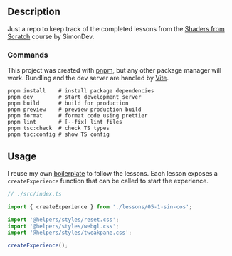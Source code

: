 ## Description

Just a repo to keep track of the completed lessons from the [Shaders from Scratch](https://courses.simondev.io/p/glsl-shaders-from-scratch) course by SimonDev.

### Commands

This project was created with [pnpm](https://pnpm.io), but any other package manager will work. Bundling and the dev server are handled by [Vite](https://vitejs.dev).

```shell
pnpm install    # install package dependencies
pnpm dev        # start development server
pnpm build      # build for production
pnpm preview    # preview production build
pnpm format     # format code using prettier
pnpm lint       # [--fix] lint files
pnpm tsc:check  # check TS types
pnpm tsc:config # show TS config
```

## Usage

I reuse my own [boilerplate](https://github.com/davelsan/template-three-vanilla) to follow the lessons. Each lesson exposes a `createExperience` function that can be called to start the experience.

```ts
// ./src/index.ts

import { createExperience } from './lessons/05-1-sin-cos';

import '@helpers/styles/reset.css';
import '@helpers/styles/webgl.css';
import '@helpers/styles/tweakpane.css';

createExperience();
```
